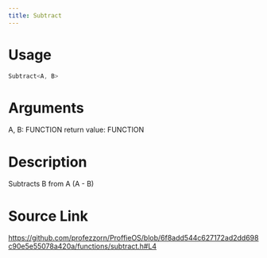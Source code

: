 ```yaml
---
title: Subtract
---
```


# Usage
```cpp
Subtract<A, B>
```

# Arguments
A, B: FUNCTION
return value: FUNCTION

# Description
Subtracts B from A (A - B)

# Source Link
https://github.com/profezzorn/ProffieOS/blob/6f8add544c627172ad2dd698c90e5e55078a420a/functions/subtract.h#L4
